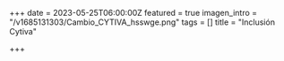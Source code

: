 +++
date = 2023-05-25T06:00:00Z
featured = true
imagen_intro = "/v1685131303/Cambio_CYTIVA_hsswge.png"
tags = []
title = "Inclusión Cytiva"

+++
